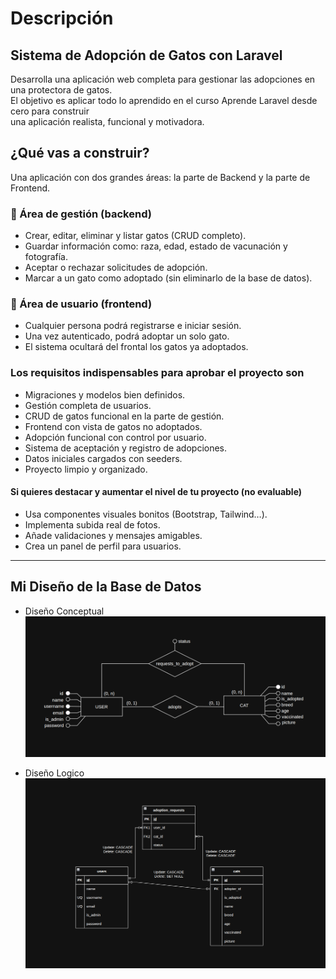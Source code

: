 # Descripción

## Sistema de Adopción de Gatos con Laravel

Desarrolla una aplicación web completa para gestionar las adopciones en una protectora de gatos. <br>
El objetivo es aplicar todo lo aprendido en el curso Aprende Laravel desde cero para construir <br>
una aplicación realista, funcional y motivadora.

## ¿Qué vas a construir?

Una aplicación con dos grandes áreas: la parte  de Backend y la parte de Frontend.

### 🔧 Área de gestión (backend)

- Crear, editar, eliminar y listar gatos (CRUD completo).
- Guardar información como: raza, edad, estado de vacunación y fotografía.
- Aceptar o rechazar solicitudes de adopción.
- Marcar a un gato como adoptado (sin eliminarlo de la base de datos).

### 👤 Área de usuario (frontend)

- Cualquier persona podrá registrarse e iniciar sesión.
- Una vez autenticado, podrá adoptar un solo gato.
- El sistema ocultará del frontal los gatos ya adoptados.

### Los requisitos indispensables para aprobar el proyecto son

- Migraciones y modelos bien definidos.
- Gestión completa de usuarios.
- CRUD de gatos funcional en la parte de gestión.
- Frontend con vista de gatos no adoptados.
- Adopción funcional con control por usuario.
- Sistema de aceptación y registro de adopciones.
- Datos iniciales cargados con seeders.
- Proyecto limpio y organizado.


#### Si quieres destacar y aumentar el nivel de tu proyecto (no evaluable)

- Usa componentes visuales bonitos (Bootstrap, Tailwind…).
- Implementa subida real de fotos.
- Añade validaciones y mensajes amigables.
- Crea un panel de perfil para usuarios.

<hr>

## Mi Diseño de la Base de Datos

- Diseño Conceptual
  <img src="./docs/conceptual-db-design.png" alt="conceptual design">

- Diseño Logico
  <img src="./docs/logical-db-design.png" alt="logical design">
